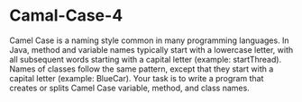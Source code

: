 # Camal-Case-4
Camel Case is a naming style common in many programming languages. In Java, method and variable names typically start with a lowercase letter, with all subsequent words starting with a capital letter (example: startThread). Names of classes follow the same pattern, except that they start with a capital letter (example: BlueCar).  Your task is to write a program that creates or splits Camel Case variable, method, and class names.
